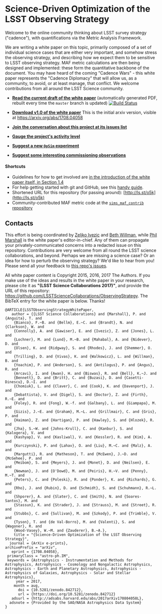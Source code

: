 # Science-Driven Optimization of the LSST Observing Strategy

Welcome to the online community thinking about LSST survey strategy ("cadence"), with quantifications via the Metric Analysis Framework.

We are writing a white paper on this topic, primarily composed of a set of individual science cases that are either very important, and somehow stress the observing strategy, and describing how we expect them to be sensitive to LSST observing strategy. MAF metric calculations are then being designed and implemented: these form the quantitative backbone of the document. You may have heard of the coming  "Cadence Wars" - this white paper represents the "Cadence Diplomacy" that will allow us, as a community, to avoid, or at least manage, that conflict. We welcome contributions from all around the LSST Science community.

<!--
* **[Read the current draft of the white paper](http://www.slac.stanford.edu/~digel/ObservingStrategy/whitepaper/LSST_Observing_Strategy_White_Paper.pdf)** (automatically generated PDF, updated every hour, in principle - [log file is here](http://www.slac.stanford.edu/~digel/ObservingStrategy/whitepaper/LSST_Observing_Strategy_White_Paper.log)) -->

* **[Read the current draft of the white paper](https://github.com/LSSTScienceCollaborations/ObservingStrategy/blob/pdf/whitepaper/LSST_Observing_Strategy_White_Paper.pdf
)** (automatically generated PDF, rebuilt every time the `master` branch is updated)
[![Build Status](https://travis-ci.org/LSSTScienceCollaborations/ObservingStrategy.svg?branch=master)](https://travis-ci.org/LSSTScienceCollaborations/ObservingStrategy)

* **[Download v1.0 of the white paper](https://github.com/LSSTScienceCollaborations/ObservingStrategy/raw/master/whitepaper/releases/LSST_Observing_Strategy_White_Paper_v1.0.pdf)** This is the initial arxiv version, visible at https://arxiv.org/abs/1708.04058

* **[Join the conversation about this project at its issues list](https://github.com/LSSTScienceCollaborations/ObservingStrategy/issues)**

* **[Gauge the project's activity level](https://github.com/LSSTScienceCollaborations/ObservingStrategy/pulse/halfweekly)**

* **[Suggest a new `OpSim` experiment](https://github.com/LSSTScienceCollaborations/ObservingStrategy/blob/master/opsim/README.md)**

* **[Suggest some interesting commissioning observations](https://github.com/LSSTScienceCollaborations/ObservingStrategy/blob/master/commissioning/README.md)**


#### Shortcuts

* Guidelines for how to get involved are [in the introduction of the white paper itself, in Section 1.4](https://github.com/LSSTScienceCollaborations/ObservingStrategy/blob/master/whitepaper/preface.tex)
* For help getting started with git and GitHub, see this [handy guide](https://github.com/drphilmarshall/GettingStarted#top).
* Shortened URL for this repository (for passing around): [http://ls.st/o5k](http://ls.st/o5k)
* Community-contributed MAF metric code at the [`sims_maf_contrib` repository](https://github.com/LSST-nonproject/sims_maf_contrib/wiki)

<!-- Old workshop links:
## The 2015 MAF Workshop, Bremerton
*August 19-21, 2015.*
* [Meeting website](http://lsstsciencecollaborations.github.io/ObservingStrategy/)
* [List of registered attendees](https://project.lsst.org/meetings/lsst2015/cadence-registrations)
* [Hack session products](https://github.com/LSSTScienceCollaborations/ObservingStrategy/issues?utf8=%E2%9C%93&q=label%3A%22Hack+Day!%22+)
* [Feedback form](http://goo.gl/forms/xmVBIWynm4)
## Face-to-Face White Paper Workshop, Tucscon
*November 19-20, 2015.*
* [Program](workshop/Tucson2015.md)
End of old workshop links -->

## Contacts

This effort is being coordinated by [Zeljko Ivezic](https://github.com/LSSTScienceCollaborations/ObservingStrategy/issues/new?body=@ivezic) and [Beth Willman](https://github.com/LSSTScienceCollaborations/ObservingStrategy/issues/new?body=@bethwillman), while [Phil Marshall](https://github.com/LSSTScienceCollaborations/ObservingStrategy/issues/new?body=@drphilmarshall) is the white paper's editor-in-chief. Any of them can propagate your privately-communicated concerns into a redacted issue on this repository. Contributions are very welcome from all round the LSST science collaborations, and beyond. Perhaps we are missing a science case? Or an idea for how to perturb the observing strategy? We'd like to hear from you! Please send all your feedback to [this repo's issues](https://github.com/LSSTScienceCollaborations/ObservingStrategy/issues).

All white paper content is Copyright 2015, 2016, 2017 The Authors. If you make use of the ideas and results in the white paper in your research, please cite it as **"(LSST Science Collaborations 2017)"**, and provide the URL of this repository: https://github.com/LSSTScienceCollaborations/ObservingStrategy. The BibTeX entry for the white paper is below.  Thanks!

```
@ARTICLE{LSSTObservingStrategyWhitePaper,
   author = {{LSST Science Collaborations} and {Marshall}, P. and {Anguita}, T. and 
	{Bianco}, F.~B. and {Bellm}, E.~C. and {Brandt}, N. and {Clarkson}, W. and 
	{Connolly}, A. and {Gawiser}, E. and {Ivezic}, Z. and {Jones}, L. and 
	{Lochner}, M. and {Lund}, M.~B. and {Mahabal}, A. and {Nidever}, D. and 
	{Olsen}, K. and {Ridgway}, S. and {Rhodes}, J. and {Shemmer}, O. and 
	{Trilling}, D. and {Vivas}, K. and {Walkowicz}, L. and {Willman}, B. and 
	{Yoachim}, P. and {Anderson}, S. and {Antilogus}, P. and {Angus}, R. and 
	{Arcavi}, I. and {Awan}, H. and {Biswas}, R. and {Bell}, K.~J. and 
	{Bennett}, D. and {Britt}, C. and {Buzasi}, D. and {Casetti-Dinescu}, D.~I. and 
	{Chomiuk}, L. and {Claver}, C. and {Cook}, K. and {Davenport}, J. and 
	{Debattista}, V. and {Digel}, S. and {Doctor}, Z. and {Firth}, R.~E. and 
	{Foley}, R. and {Fong}, W.-f. and {Galbany}, L. and {Giampapa}, M. and 
	{Gizis}, J.~E. and {Graham}, M.~L. and {Grillmair}, C. and {Gris}, P. and 
	{Haiman}, Z. and {Hartigan}, P. and {Hawley}, S. and {Hlozek}, R. and 
	{Jha}, S.~W. and {Johns-Krull}, C. and {Kanbur}, S. and {Kalogera}, V. and 
	{Kashyap}, V. and {Kasliwal}, V. and {Kessler}, R. and {Kim}, A. and 
	{Kurczynski}, P. and {Lahav}, O. and {Liu}, M.~C. and {Malz}, A. and 
	{Margutti}, R. and {Matheson}, T. and {McEwen}, J.~D. and {McGehee}, P. and 
	{Meibom}, S. and {Meyers}, J. and {Monet}, D. and {Neilsen}, E. and 
	{Newman}, J. and {O'Dowd}, M. and {Peiris}, H.~V. and {Penny}, M.~T. and 
	{Peters}, C. and {Poleski}, R. and {Ponder}, K. and {Richards}, G. and 
	{Rho}, J. and {Rubin}, D. and {Schmidt}, S. and {Schuhmann}, R.~L. and 
	{Shporer}, A. and {Slater}, C. and {Smith}, N. and {Soares-Santos}, M. and 
	{Stassun}, K. and {Strader}, J. and {Strauss}, M. and {Street}, R. and 
	{Stubbs}, C. and {Sullivan}, M. and {Szkody}, P. and {Trimble}, V. and 
	{Tyson}, T. and {de Val-Borro}, M. and {Valenti}, S. and {Wagoner}, R. and 
	{Wood-Vasey}, W.~M. and {Zauderer}, B.~A.},
    title = "{Science-Driven Optimization of the LSST Observing Strategy}",
  journal = {ArXiv e-prints},
archivePrefix = "arXiv",
   eprint = {1708.04058},
 primaryClass = "astro-ph.IM",
 keywords = {Astrophysics - Instrumentation and Methods for Astrophysics, Astrophysics - Cosmology and Nongalactic Astrophysics, Astrophysics - Earth and Planetary Astrophysics, Astrophysics - Astrophysics of Galaxies, Astrophysics - Solar and Stellar Astrophysics},
     year = 2017,
    month = aug,
      doi = {10.5281/zenodo.842712},
      url = {https://doi.org/10.5281/zenodo.842712}
   adsurl = {http://adsabs.harvard.edu/abs/2017arXiv170804058L},
  adsnote = {Provided by the SAO/NASA Astrophysics Data System}
}
```
